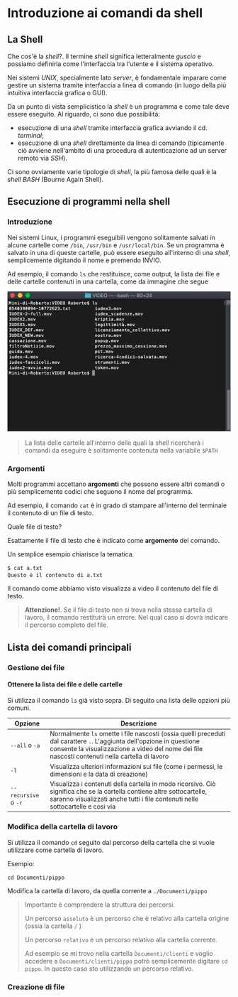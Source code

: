 # Introduzione ai comandi da shell

## La Shell

Che cos'è la *shell*?. Il termine *shell* significa letteralmente *guscio* e possiamo definirla come l'interfaccia tra l'utente e il sistema operativo.

Nei sistemi *UNIX*, specialmente lato *server*, è fondamentale imparare come gestire un sistema tramite interfaccia a linea di comando (in luogo della più intuitiva interfaccia grafica o GUI).

Da un punto di vista semplicistico la *shell* è un programma e come tale deve essere eseguito. Al riguardo, ci sono due possibilità:

- esecuzione di una *shell* tramite interfaccia grafica avviando il cd. *terminal*;
- esecuzione di una *shell* direttamente da linea di comando (tipicamente ciò avviene nell'ambito di una procedura di autenticazione ad un server remoto via *SSH*).

Ci sono ovviamente varie tipologie di *shell*, la più famosa delle quali è la *shell BASH* (Bourne Again Shell).

## Esecuzione di programmi nella shell

### Introduzione

Nei sistemi Linux, i programmi eseguibili vengono solitamente salvati in alcune cartelle come `/bin`, `/usr/bin` e `/usr/local/bin`. Se un programma è salvato in una di queste cartelle, può essere eseguito all'interno di una *shell*, semplicemente digitando il nome e premendo INVIO.

Ad esempio, il comando `ls` che restituisce, come output, la lista dei file e delle cartelle contenuti in una cartella, come da immagine che segue

![](./static/ls.png)

> La lista delle cartelle all'interno delle quali la *shell* ricercherà i comandi da eseguire è solitamente contenuta nella variabile `$PATH`

### Argomenti

Molti programmi accettano **argomenti** che possono essere altri comandi o più semplicemente codici che seguono il nome del programma.

Ad esempio, il comando `cat` è in grado di stampare all'interno del terminale il contenuto di un file di testo. 

Quale file di testo?

Esattamente il file di testo che è indicato come **argomento** del comando.

Un semplice esempio chiarisce la tematica.
```
$ cat a.txt
Questo è il contenuto di a.txt
```

Il comando come abbiamo visto visualizza a video il contenuto del file di testo.

> **Attenzione!**. Se il file di testo non si trova nella stessa cartella di lavoro, il comando restituirà un errore. Nel qual caso si dovrà indicare il percorso completo del file.

## Lista dei comandi principali

### Gestione dei file

#### Ottenere la lista dei file e delle cartelle

Si utilizza il comando `ls` già visto sopra. Di seguito una lista delle opzioni più comuni.

| Opzione | Descrizione |
| --- | --- |
| `--all` o `-a` | Normalmente `ls` omette i file nascosti (ossia quelli preceduti dal carattere `.`. L'aggiunta dell'opzione in questione consente la visualizzazione a video del nome dei file nascosti contenuti nella cartella di lavoro |
| `-l` | Visualizza ulteriori informazioni sui file (come i permessi, le dimensioni e la data di creazione) |
| `--recursive` o `-r` | Visualizza i contenuti della cartella in modo ricorsivo. Ciò significa che se la cartella contiene altre sottocartelle, saranno visualizzati anche tutti i file contenuti nelle sottocartelle e così via |

### Modifica della cartella di lavoro

Si utilizza il comando `cd` seguito dal percorso della cartella che si vuole utilizzare come cartella di lavoro.

Esempio: 

```
cd Documenti/pippo
```
Modifica la cartella di lavoro, da quella corrente a `./Documenti/pippo` 

> Importante è comprendere la struttura dei percorsi.
> 
> Un percorso `assoluto` è un percorso che è relativo alla cartella origine (ossia la cartella `/` )
> 
> Un percorso `relativo` è un percorso relativo alla cartella corrente.
> 
> Ad esempio se mi trovo nella cartella `Documenti/clienti` e voglio accedere a `Documenti/clienti/pippo` potrò semplicemente digitare `cd pippo`. In questo caso sto utilizzando un percorso relativo.

### Creazione di file


